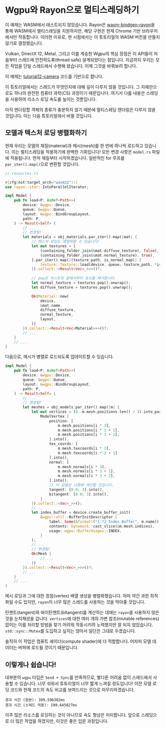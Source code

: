 # Wgpu와 Rayon으로 멀티스레딩하기

<div class="warn">

이 예제는 WASM에서 테스트되지 않았습니다. Rayon은 [wasm-bindgen-rayon](https://docs.rs/crate/wasm-bindgen-rayon/latest)을 통해 WASM에서 멀티스레딩을 지원하지만, 해당 구현은 현재 Chrome 기반 브라우저에서만 작동합니다. 이러한 이유로, 현 시점에서는 이 튜토리얼의 WASM 버전을 만들지 않기로 결정했습니다.

</div>

Vulkan, DirectX 12, Metal, 그리고 이를 계승한 Wgpu의 핵심 장점은 이 API들이 처음부터 스레드에 안전하도록(thread safe) 설계되었다는 점입니다. 지금까지 우리는 모든 작업을 단일 스레드에서 수행해 왔습니다. 이제 그것을 바꿔보려 합니다.

<div class="note">

이 예제는 [tutorial12-camera](../intermediate/tutorial12-camera) 코드를 기반으로 합니다.

</div>

<div class="note">

이 튜토리얼에서는 스레드가 무엇인지에 대해 깊이 다루지 않을 것입니다. 그 자체만으로도 하나의 완전한 컴퓨터 과학(CS) 과정이기 때문입니다. 여기서 다룰 내용은 스레딩을 사용하여 리소스 로딩 속도를 높이는 것뿐입니다.

아직 렌더링할 객체의 종류가 충분하지 않기 때문에 멀티스레딩 렌더링은 다루지 않을 것입니다. 이는 다음 튜토리얼에서 바뀔 것입니다.

</div>

## 모델과 텍스처 로딩 병렬화하기

현재 우리는 모델의 재질(material)과 메시(mesh)를 한 번에 하나씩 로드하고 있습니다. 이는 멀티스레딩을 적용하기에 완벽한 기회입니다! 모든 변경 사항은 `model.rs` 파일에 적용됩니다. 먼저 재질부터 시작하겠습니다. 일반적인 for 루프를 `par_iter().map()`으로 변환할 것입니다.

```rust
// resources.rs

#[cfg(not(target_arch="wasm32"))]
use rayon::iter::IntoParallelIterator;

impl Model {
    pub fn load<P: AsRef<Path>>(
        device: &wgpu::Device,
        queue: &wgpu::Queue,
        layout: &wgpu::BindGroupLayout,
        path: P,
    ) -> Result<Self> {
        // ...
        // 변경됨!
        let materials = obj_materials.par_iter().map(|mat| {
            // 텍스처 로딩도 병렬화할 수 있습니다!
            let mut textures = [
                (containing_folder.join(&mat.diffuse_texture), false),
                (containing_folder.join(&mat.normal_texture), true),
            ].par_iter().map(|(texture_path, is_normal_map)| {
                texture::Texture::load(device, queue, texture_path, *is_normal_map)
            }).collect::<Result<Vec<_>>>()?;
            
            // pop은 리스트의 끝에서부터 요소를 제거합니다.
            let normal_texture = textures.pop().unwrap();
            let diffuse_texture = textures.pop().unwrap();

            Ok(Material::new(
                device,
                &mat.name,
                diffuse_texture,
                normal_texture,
                layout,
            ))
        }).collect::<Result<Vec<Material>>>()?;
        // ...
    }
    // ...
}
```

다음으로, 메시가 병렬로 로드되도록 업데이트할 수 있습니다.

```rust
impl Model {
    pub fn load<P: AsRef<Path>>(
        device: &wgpu::Device,
        queue: &wgpu::Queue,
        layout: &wgpu::BindGroupLayout,
        path: P,
    ) -> Result<Self> {
        // ...
        // 변경됨!
        let meshes = obj_models.par_iter().map(|m| {
            let mut vertices = (0..m.mesh.positions.len() / 3).into_par_iter().map(|i| {
                ModelVertex {
                    position: [
                        m.mesh.positions[i * 3],
                        m.mesh.positions[i * 3 + 1],
                        m.mesh.positions[i * 3 + 2],
                    ].into(),
                    tex_coords: [
                        m.mesh.texcoords[i * 2], 
                        m.mesh.texcoords[i * 2 + 1]
                    ].into(),
                    normal: [
                        m.mesh.normals[i * 3],
                        m.mesh.normals[i * 3 + 1],
                        m.mesh.normals[i * 3 + 2],
                    ].into(),
                    // 이 값들은 나중에 계산할 것입니다.
                    tangent: [0.0; 3].into(),
                    bitangent: [0.0; 3].into(),
                }
            }).collect::<Vec<_>>();
            // ...
            let index_buffer = device.create_buffer_init(
                &wgpu::util::BufferInitDescriptor {
                    label: Some(&format!("{:?} Index Buffer", m.name)), // 변경됨!
                    contents: bytemuck::cast_slice(&m.mesh.indices),
                    usage: wgpu::BufferUsages::INDEX,
                }
            );
            // ...
            // 변경됨!
            Ok(Mesh {
                // ...
            })
        }).collect::<Result<Vec<_>>>()?;
        // ...
    }
    // ...
}
```

메시 로딩과 그에 대한 정점(vertex) 배열 생성을 병렬화했습니다. 아마 약간 과한 최적화일 수도 있지만, `rayon`이 너무 많은 스레드를 사용하는 것을 막아줄 것입니다.

<div class="note">

탄젠트(tangent)와 바이탄젠트(bitangent)를 계산하는 데에는 `rayon`을 사용하지 않은 것을 눈치채셨을 겁니다. `vertices`에 대한 여러 개의 가변 참조(mutable references) 없이는 이를 처리할 방법을 찾기 어려워 작동시키려 노력했지만 잘 되지 않았습니다. `std::sync::Mutex`를 도입하고 싶지는 않아서 일단은 그대로 두겠습니다.

솔직히 이 작업은 컴퓨트 셰이더(compute shader)에 더 적합합니다. 어차피 모델 데이터는 버퍼에 로드될 것이기 때문입니다.

</div>

## 이렇게나 쉽습니다!

대부분의 `wgpu` 타입은 `Send + Sync`를 만족하므로, 별다른 어려움 없이 스레드에서 사용할 수 있습니다. 너무 쉬워서 튜토리얼이 너무 짧게 느껴질 정도입니다! 이전 모델 로딩 코드와 현재 코드의 속도 비교를 보여드리는 것으로 마무리하겠습니다.

```
경과 시간 (원본): 309.596382ms
경과 시간 (스레드 적용): 199.645027ms
```

아주 많은 리소스를 로딩하는 것이 아니므로 속도 향상은 미미합니다. 앞으로 스레딩으로 더 많은 작업을 하겠지만, 이것은 좋은 입문 과정입니다.

<!-- <WasmExample example="tutorial12_camera"></WasmExample> -->

<AutoGithubLink/>
